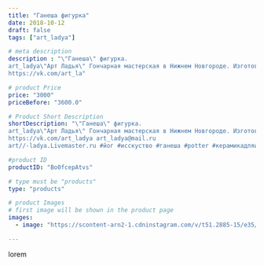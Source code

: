 ```yaml
---
title: "Ганеша фигурка"
date: 2018-10-12
draft: false
tags: ["art_ladya"]

# meta description
description : "\"Ганеша\" фигурка. 
art_ladya\"Арт Ладья\" Гончарная мастерская в Нижнем Новгороде. Изготовление керамики и мастер//-классы по обучению. 
https://vk.com/art_la"

# product Price
price: "3000"
priceBefore: "3600.0"

# Product Short Description
shortDescription: "\"Ганеша\" фигурка. 
art_ladya\"Арт Ладья\" Гончарная мастерская в Нижнем Новгороде. Изготовление керамики и мастер//-классы по обучению. 
https://vk.com/art_ladya art_ladya@mail.ru 
art//-ladya.Livemaster.ru #йог #исскуство #ганеша #potter #керамикадляинтерьера #керамикаручнаяработа #гончарнаямастерская #керамиканазаказ #handmade #посудаизглины #керамика #гончарнаяпосуда #эксклюзивнаякерамика #dishes #decor #ceramicar #nntoday #claygoods #фигурка #earthenware #ceramic #design #глинянаяфигурка #magic #ezoteric #ceramicart #ganesh #керамическаяфигурка #clay #авторскаякерамика"

#product ID
productID: "Bo0fcepAtvs"

# type must be "products"
type: "products"

# product Images
# first image will be shown in the product page
images:
  - image: "https://scontent-arn2-1.cdninstagram.com/v/t51.2885-15/e35/42437536_293611688139742_74877124746832710_n.jpg?tp=1&_nc_ht=scontent-arn2-1.cdninstagram.com&_nc_cat=110&_nc_ohc=J9f1UhHQKEoAX-s-04Q&ccb=7-4&oh=d89f3337b905883a0758de952943edba&oe=608636D3&_nc_sid=86f79a&ig_cache_key=MTg4ODI3MjQ0MDI2MjU4MTIyOA%3D%3D.2-ccb7-4"

---
```

lorem
